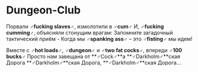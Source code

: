 # Dungeon-Club

Порвали **♂fucking slaves♂**, измолотили в **♂cum♂**
И, **♂fucking cumming♂**, объясняли стонущим врагам:
Запомните загадочный тактический приём -
Когда мы **♂spanking ass♂** – это **♂fisting♂** мы идем!

Вместе с **♂hot loads♂**, **♂dungeon♂** и **♂two fat cocks♂**, впереди **♂100 bucks♂**
Просто нам завещана от **♂Cock♂**a **♂Darkholm♂**ская Дорога
**♂Darkholm♂**ская Дорога, **♂Darkholm♂**ская Дорога...